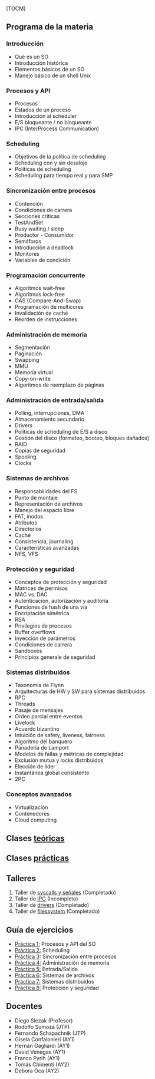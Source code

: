 [TOCM]

## Programa de la materia
### Introducción
- Qué es un SO
- Introducción histórica
- Elementos básicos de un SO
- Manejo básico de un shell Unix

### Procesos y API
- Procesos 
- Estados de un proceso
- Introducción al scheduler
- E/S bloqueante / no bloqueante
- IPC (InterProcess Communication)

### Scheduling
- Objetivos de la política de scheduling
- Scheduling con y sin desalojo
- Políticas de scheduling
- Scheduling para tiempo real y para SMP

### Sincronización entre procesos
- Contención
- Condiciones de carrera
- Secciones críticas
- TestAndSet
- Busy waiting / sleep
- Productor - Consumidor
- Semáforos
- Introducción a deadlock
- Monitores
- Variables de condición

### Programación concurrente
- Algoritmos wait-free 
- Algoritmos lock-free
- CAS (Compare-And-Swap)
- Programación de multicores
- Invalidación de caché
- Reorden de instrucciones

### Administración de memoria
- Segmentación
- Paginación
- Swapping
- MMU
- Memoria virtual
- Copy-on-write
- Algoritmos de reemplazo de páginas

### Administración de entrada/salida
- Polling, interrupciones, DMA
- Almacenamiento secundario
- Drivers
- Políticas de scheduling de E/S a disco
- Gestión del disco (formateo, booteo, bloques dañados)
- RAID
- Copias de seguridad
- Spooling
- Clocks

### Sistemas de archivos
- Responsabilidades del FS
- Punto de montaje
- Representación de archivos
- Manejo del espacio libre
- FAT, inodos
- Atributos
- Directorios
- Caché
- Consistencia, journaling
-  Características avanzadas
-  NFS, VFS

### Protección y seguridad
- Conceptos de protección y seguridad
- Matrices de permisos
-  MAC vs. DAC
-  Autenticación, autorización y auditoría
-  Funciones de hash de una vía
-  Encriptación simétrica
-  RSA
-  Privilegios de procesos
-  Buffer overflows
-  Inyección de parámetros
- Condiciones de carrera
- Sandboxes
-  Principios generale de seguridad

### Sistemas distribuidos
- Taxonomía de Flynn
- Arquitecturas de HW y SW para sistemas distribuidos
-  RPC
-  Threads
-  Pasaje de mensajes
-  Orden parcial entre eventos
-  Livelock
-  Acuerdo bizantino
-  Intuición de safety, liveness, fairness
-  Algoritmo del banquero
-  Panadería de Lamport
-  Modelos de fallas y métricas de complejidad
-  Exclusión mutua y locks distribuidos
-  Elección de líder
-  Instantánea global consistente
-  2PC

### Conceptos avanzados
- Virtualización
- Contenedores
- Cloud computing

## Clases [teóricas](https://github.com/malei-dc/SO/tree/main/Teoricas)
## Clases [prácticas](https://github.com/malei-dc/SO/tree/main/Practicas)
## Talleres
1. Taller de [syscalls y señales](https://github.com/malei-dc/SO/tree/main/Guia-Ejercicios/Talleres/taller1-syscall) (Completado)
2. Taller de [IPC](https://github.com/malei-dc/SO/tree/main/Guia-Ejercicios/Talleres/taller2-IPC) (Incompleto)
3. Taller de [drivers](https://github.com/malei-dc/SO/tree/main/Guia-Ejercicios/Talleres/taller3-drivers) (Completado)
4. Taller de [filessystem](https://github.com/malei-dc/SO/tree/main/Guia-Ejercicios/Talleres/taller4-filesSystem) (Completado)

## Guía de ejercicios
- [Práctica 1:]() Procesos y API del SO
- [Práctica 2:]() Scheduling
- [Práctica 3:]() Sincronización entre procesos
- [Práctica 4:]() Administración de memoria
- [Práctica 5:]() Entrada/Salida
- [Práctica 6:]() Sistemas de archivos
- [Práctica 7:]() Sistemas distribuidos
- [Práctica 8:]() Protección y seguridad

## Docentes
* Diego Slezak (Profesor)
* Rodolfo Sumoza (JTP)
* Fernando Schapachnik (JTP)
* Gisela Confalonieri (AY1)
*  Hernán Gagliardi (AY1)
* David Venegas (AY1)
*  Franco Pyrih (AY1)
* Tomás Chimenti (AY2)
* Debora Oca (AY2)